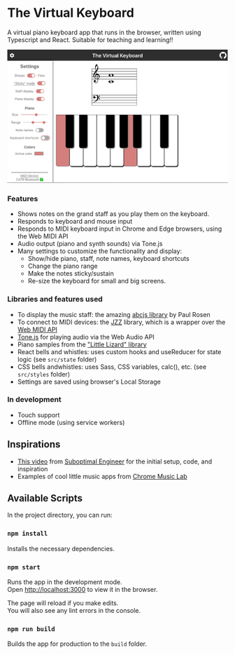 # The Virtual Keyboard

A virtual piano keyboard app that runs in the browser, written using Typescript and React. Suitable for teaching and learning!!

![Demo image of virtual keyboard](./demo.png)

### Features
- Shows notes on the grand staff as you play them on the keyboard.
- Responds to keyboard and mouse input
- Responds to MIDI keyboard input in Chrome and Edge browsers, using the Web MIDI API
- Audio output (piano and synth sounds) via Tone.js
- Many settings to customize the functionality and display:
    - Show/hide piano, staff, note names, keyboard shortcuts
    - Change the piano range
    - Make the notes sticky/sustain
    - Re-size the keyboard for small and big screens.

### Libraries and features used
- To display the music staff: the amazing [abcjs library](https://paulrosen.github.io/abcjs/) by Paul Rosen
- To connect to MIDI devices: the [JZZ](https://github.com/jazz-soft/JZZ) library, which is a wrapper over the [Web MIDI API](https://developer.mozilla.org/en-US/docs/Web/API/Web_MIDI_API)
- [Tone.js](https://tonejs.github.io/) for playing audio via the Web Audio API
- Piano samples from the ["Little Lizard" library](https://linuxmusicians.com/viewtopic.php?t=12046)
- React bells and whistles: uses custom hooks and useReducer for state logic (see `src/state` folder)
- CSS bells andwhistles: uses Sass, CSS variables, calc(), etc. (see `src/styles` folder)
- Settings are saved using browser's Local Storage

### In development
- Touch support
- Offline mode (using service workers)

## Inspirations
- [This video](https://www.youtube.com/watch?v=kMf1XWVY2cA) from [Suboptimal Engineer](https://github.com/SuboptimalEng) for the initial setup, code, and inspiration
- Examples of cool little music apps from [Chrome Music Lab](https://musiclab.chromeexperiments.com/)

## Available Scripts

In the project directory, you can run:

### `npm install`
Installs the necessary dependencies.

### `npm start`

Runs the app in the development mode.\
Open [http://localhost:3000](http://localhost:3000) to view it in the browser.

The page will reload if you make edits.\
You will also see any lint errors in the console.

### `npm run build`

Builds the app for production to the `build` folder.

